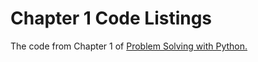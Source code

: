 # Chapter 1 Code Listings
The code from Chapter 1 of <a href = "https://www.barnesandnoble.com/w/problem-solving-with-python-margaret-stone-burke/1129539414?ean=9798986151311" target = "_blank">Problem Solving with Python.</a>
